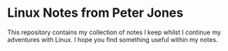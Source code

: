 # Linux Notes from Peter Jones

This repository contains my collection of notes I keep whilst I continue my adventures with Linux.  I hope you find something useful within my notes.
